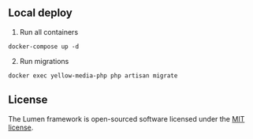 ## Local deploy

1) Run all containers

```
docker-compose up -d
```

2) Run migrations

```
docker exec yellow-media-php php artisan migrate
```

## License

The Lumen framework is open-sourced software licensed under the [MIT license](https://opensource.org/licenses/MIT).
